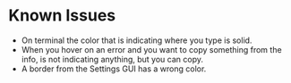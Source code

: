 # Known Issues

- On terminal the color that is indicating where you type is solid.
- When you hover on an error and you want to copy something from the info, is not indicating anything, but you can copy. 
- A border from the Settings GUI has a wrong color.


